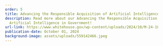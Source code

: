 ```yaml
---
order: 5
title: Advancing the Responsible Acquisition of Artificial Intelligence in Government
description: Read more about our Advancing the Responsible Acquisition of
  Artificial Intelligence in Government!
url-link: https://www.whitehouse.gov/wp-content/uploads/2024/10/M-24-18-AI-Acquisition-Memorandum.pdf
publication-date: October 01, 2024
background-image: assets/uploads/559142466.jpeg
---
```

